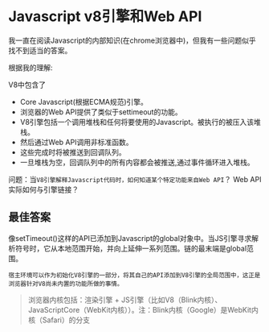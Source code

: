 # Javascript v8引擎和Web API

我一直在阅读Javascript的内部知识(在chrome浏览器中)，但我有一些问题似乎找不到适当的答案。

根据我的理解:

V8中包含了
* Core Javascript(根据ECMA规范)引擎。
* 浏览器的Web API提供了类似于settimeout的功能。
* V8引擎包括一个调用堆栈和任何将要使用的Javascript。被执行的被压入该堆栈。
* 然后通过Web API调用非标准函数。
* 这些完成时将被推送到回调队列。
* 一旦堆栈为空，回调队列中的所有内容都会被推送,通过事件循环进入堆栈。

问题：当`V8引擎解释Javascript代码时，如何知道某个特定功能来自Web API`？ Web API实际如何与引擎链接？

## 最佳答案

像setTimeout()这样的API已添加到Javascript的global对象中。当JS引擎寻求解析符号时，它从本地范围开始，并向上延伸一系列范围。链的最末端是global范围。

`宿主环境可以作为初始化V8引擎的一部分，将其自己的API添加到V8引擎的全局范围中，这正是浏览器针对V8尚未内置的功能所做的事情。`

> 浏览器内核包括：渲染引擎 + JS引擎（比如V8（Blink内核）、JavaScriptCore（WebKit内核））。注：Blink内核（Google）是WebKit内核（Safari）的分支